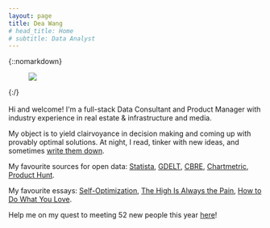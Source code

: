 ```yaml
---
layout: page
title: Dea Wang
# head_title: Home
# subtitle: Data Analyst
---
```


<div class="pretty-links">

{::nomarkdown} 
<figure class="site-profile">
    <img src="{{ site.baseurl }}/assets/img/profile.jpg">
</figure>
{:/}

<div class="lead lead-about">
    
<br> 
Hi and welcome! 
I'm a full-stack Data Consultant and Product Manager with industry experience in real estate & infrastructure and media.

My object is to yield clairvoyance in decision making and coming up with provably optimal solutions. At night, I read, tinker with new ideas, and sometimes [write them down](https://deaw.medium.com/). <br>
    
My favourite sources for open data: [Statista](https://www.statista.com/studies-and-reports/industries), [GDELT](https://www.gdeltproject.org/), [CBRE](https://www.cbre.ca/en/research-and-reports), [Chartmetric](https://www.chartmetric.com/music-industry-trends/6mo-report), [Product Hunt](https://www.producthunt.com/).

My favourite essays: [Self-Optimization](https://www.theguardian.com/news/2019/aug/02/athleisure-barre-kale-tyranny-ideal-woman-labour), [The High Is Always the Pain](https://themorningnews.org/article/the-high-is-always-the-pain-and-the-pain-is-always-the-high), [How to Do What You Love](http://www.paulgraham.com/love.html).
    
    
    
Help me on my quest to meeting 52 new people this year [here](https://calendly.com/deaw/coffee)!
</div>


</div>

